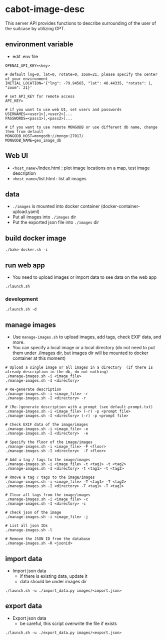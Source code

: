 # cabot-image-desc

This server API provides functions to describe surrounding of the user of the suitcase by utilizing GPT.

## environment variable

- edit .env file

```
OPENAI_API_KEY=<key>

# default lng=0, lat=0, rotate=0, zoom=21, please specify the center of your environment
INITIAL_LOCATION='{"lng": -79.94565, "lat": 40.44335, "rotate": 1, "zoom": 21}'

# set API_KEY for remote access
API_KEY=

# if you want to use web UI, set users and passwords
USERNAMES=<user1>[,<user2>]...
PASSWORDS=<pass1>[,<pass2>]...

# if you want to use remote MONGODB or use different db name, change them from default
MONGODB_HOST=mongodb://mongo:27017/
MONGODB_NAME=geo_image_db
```

## Web UI

- `<host_name>`/index.html : plot image locations on a map, test image description
- `<host_name>`/list.html : list all images

## data

- `./images` is mounted into docker container (docker-container-upload.yaml)
- Put all images into `./images` dir
- Put the exported json file into `./images` dir

## build docker image

```
./bake-docker.sh -i
```

## run web app

- You need to upload images or import data to see data on the web app

```
./launch.sh
```

### development

```
./launch.sh -d
```

## manage images

- Use `manage-images.sh` to upload images, add tags, check EXIF data, and more.
- You can specify a local image or a local directory  (do not need to put them under ./images dir, but images dir will be mounted to docker container at this moment)

```
# Upload a single image or all images in a directory  (if there is already description in the db, do not nothing)
./manage-images.sh -i <image_file>
./manage-images.sh -I <directory>  

# Re-generate description
./manage-images.sh -i <image_file> -r
./manage-images.sh -I <directory> -r

# (Re-)generate description with a prompt (see default-prompt.txt)
./manage-images.sh -i <image_file> (-r) -p <prompt file>
./manage-images.sh -I <directory> (-r) -p <prompt file>

# Check EXIF data of the image/images
./manage-images.sh -i <image_file> -e
./manage-images.sh -I <directory>  -e

# Specify the floor of the image/images
./manage-images.sh -i <image_file> -F <floor> 
./manage-images.sh -I <directory>  -F <floor> 

# Add a tag / tags to the image/images
./manage-images.sh -i <image_file> -t <tag1> -t <tag2> 
./manage-images.sh -I <directory> -t <tag1> -t <tag2> 

# Rmove a tag / tags to the image/images
./manage-images.sh -i <image_file> -T <tag1> -T <tag2> 
./manage-images.sh -I <directory> -T <tag1> -T <tag2> 

# Clear all tags from the image/images
./manage-images.sh -i <image_file> -c
./manage-images.sh -I <directory> -c

# check json of the image
./manage-images.sh -i <image_file> -j

# List all json IDs
./manage-images.sh -l

# Remove the JSON ID from the database
./manage-images.sh -R <jsonid>
```

## import data

- Import json data
  - if there is existing data, update it
  - data should be under images dir

```
./launch.sh -u ./import_data.py images/<import.json>
```

## export data

- Export json data
  - be careful, this script overwrite the file if exists

```
./launch.sh -u ./export_data.py images/<export.json>
```
